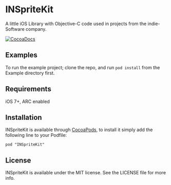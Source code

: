 # INSpriteKit

A little iOS Library with Objective-C code used in projects from the indie-Software company.

[![CocoaDocs](http://cocoapod-badges.herokuapp.com/v/INSpriteKit/badge.png)](http://cocoadocs.org/docsets/INSpriteKit)

## Examples

To run the example project; clone the repo, and run `pod install` from the Example directory first.

## Requirements

iOS 7+, ARC enabled

## Installation

INSpriteKit is available through [CocoaPods](http://cocoapods.org), to install
it simply add the following line to your Podfile:

    pod "INSpriteKit"

## License

INSpriteKit is available under the MIT license. See the LICENSE file for more info.

